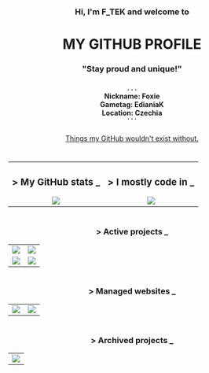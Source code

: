 
<h3 align="center">Hi, I'm F_TEK and welcome to</h3>
<h1 align="center">MY GITHUB PROFILE</h1>
<h3 align="center">"Stay proud and unique!"</h3>
<h4 align="center">. . .<br>Nickname: Foxie<br>Gametag: EdianiaK<br>Location: Czechia<br>˙ ˙ ˙</h4>
<p align="center"><a href="https://github.com/FTEdianiaK/breathtaking-items">Things my GitHub wouldn't exist without.</a></p>
<h1></h1>
<table align="center">
  <tr>
    <td>
      <h3 align="center">> My GitHub stats _</h3>
      <div align="center">
        <a href="https://github.com/FTEdianiaK"><img src="https://github-readme-stats.vercel.app/api?username=FTEdianiaK&hide_title=true&hide=prs,contribs&hide_rank=true&card_width=300&show_icons=true&theme=transparent&hide_border=true"></a>
      </div>
    </td>
    <td>
      <h3 align="center">> I mostly code in _</h3>
      <div align="center">
        <a href="https://github.com/FTEdianiaK"><img src="https://github-readme-stats.vercel.app/api/top-langs?username=FTEdianiaK&hide_title=true&layout=donut&card_width=300&langs_count=6&theme=transparent&hide_border=true"></a>
      </div>
    </td>
  </tr>
</table>
<h1></h1>
<h3 align="center">> Active projects _</h3>
<table align="center">
  <tr>
    <td><a href="https://github.com/FTEdianiaK/library-parrotex"><img src="https://github-readme-stats.vercel.app/api/pin/?username=ftedianiak&repo=library-parrotex&card_width=300&theme=transparent&hide_border=true"></a></td>
    <td><a href="https://github.com/FTEdianiaK/startup-complete"><img src="https://github-readme-stats.vercel.app/api/pin/?username=ftedianiak&repo=startup-complete&card_width=300&theme=transparent&hide_border=true"></a></td>
  </tr>
  <tr>
    <td><a href="https://github.com/FTEdianiaK/digios"><img src="https://github-readme-stats.vercel.app/api/pin/?username=ftedianiak&repo=digios&card_width=300&theme=transparent&hide_border=true"></a></td>
    <td><a href="https://github.com/FTEdianiaK/timetable-widget"><img src="https://github-readme-stats.vercel.app/api/pin/?username=ftedianiak&repo=timetable-widget&card_width=300&theme=transparent&hide_border=true"></a></td>
  </tr>
</table>
<h1></h1>
<h3 align="center">> Managed websites _</h3>
<table align="center">
  <tr>
    <td><a href="https://github.com/FTEdianiaK/f-tek"><img src="https://github-readme-stats.vercel.app/api/pin/?username=ftedianiak&repo=f-tek&card_width=300&theme=transparent&hide_border=true"></a></td>
    <td><a href="https://github.com/FTEdianiaK/hola--tv"><img src="https://github-readme-stats.vercel.app/api/pin/?username=ftedianiak&repo=hola--tv&card_width=300&theme=transparent&hide_border=true"></a></td>
  </tr>
</table>
<h1></h1>
<h3 align="center">> Archived projects _</h3>
<table align="center">
  <tr>
    <td><a href="https://github.com/FTEdianiaK/pixel-discord-bot"><img src="https://github-readme-stats.vercel.app/api/pin/?username=ftedianiak&repo=pixel-discord-bot&card_width=300&theme=transparent&hide_border=true"></a></td>
  </tr>
</table>
